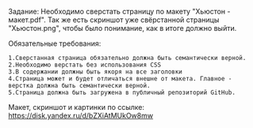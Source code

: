 Задание:
Необходимо сверстать страницу по макету "Хьюстон - макет.pdf". Так же есть скриншот уже свёрстанной страницы "Хьюстон.png", чтобы было понимание, как в итоге должно выйти.

Обязательные требования:

    1.Сверстанная страница обязательно должна быть семантически верной.  
    2.Необходимо верстать без использования CSS
    3.В содержании должны быть якоря на все заголовки
    4.Страница может и будет отличаться внешне от макета. Главное - верстка должна быть семантически верной.
    5.Страница должна быть загружена в публичный репозиторий GitHub. 
    
  Макет, скриншот и картинки по ссылке: https://disk.yandex.ru/d/bZXiAtMUkOw8mw

